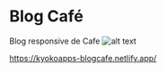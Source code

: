 # Blog Café
 Blog responsive de Cafe
![alt text](https://d33wubrfki0l68.cloudfront.net/5fe83bd0d3fff905aafec580/screenshot.png)

https://kyokoapps-blogcafe.netlify.app/

